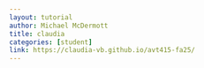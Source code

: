 ```yaml
---
layout: tutorial
author: Michael McDermott
title: claudia
categories: [student]
link: https://claudia-vb.github.io/avt415-fa25/
---
```

